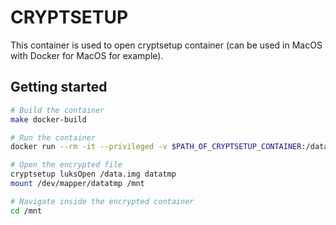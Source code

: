 # CRYPTSETUP

This container is used to open cryptsetup container (can be used in MacOS with Docker for MacOS for example).

## Getting started

```bash
# Build the container
make docker-build

# Run the container
docker run --rm -it --privileged -v $PATH_OF_CRYPTSETUP_CONTAINER:/data.img cryptsetup bash

# Open the encrypted file
cryptsetup luksOpen /data.img datatmp
mount /dev/mapper/datatmp /mnt

# Navigate inside the encrypted container
cd /mnt
